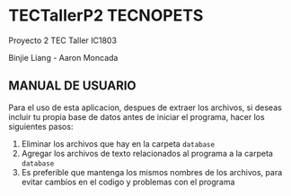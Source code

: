 # TECTallerP2 TECNOPETS

Proyecto 2 TEC Taller IC1803

Binjie Liang - Aaron Moncada

## MANUAL DE USUARIO

Para el uso de esta aplicacion, despues de extraer los archivos, si deseas incluir tu propia base de datos antes de iniciar el programa, hacer los siguientes pasos: 
1. Eliminar los archivos que hay en la carpeta `database` 
2. Agregar los archivos de texto relacionados al programa a la carpeta `database`
3. Es preferible que mantenga los mismos nombres de los archivos, para evitar cambios en el codigo y problemas con el programa
